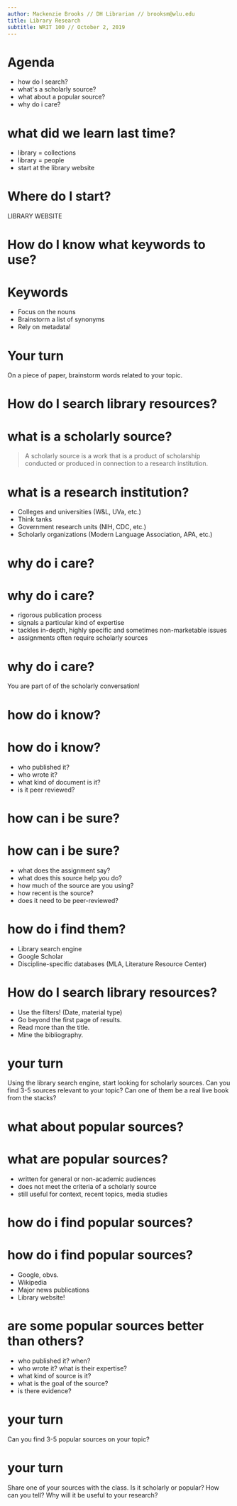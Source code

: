 ```yaml
---
author: Mackenzie Brooks // DH Librarian // brooksm@wlu.edu
title: Library Research
subtitle: WRIT 100 // October 2, 2019
---
```


# Agenda
* how do I search?
* what's a scholarly source?
* what about a popular source?
* why do i care?

# what did we learn last time? 
* library = collections
* library = people
* start at the library website

# Where do I start? 
LIBRARY WEBSITE 

# How do I know what keywords to use? 

# Keywords
* Focus on the nouns
* Brainstorm a list of synonyms
* Rely on metadata!

# Your turn
On a piece of paper, brainstorm words related to your topic. 

# How do I search library resources?

# what is a scholarly source?
> A scholarly source is a work that is a product of scholarship conducted or produced in connection to a research institution.

# what is a research institution? 
* Colleges and universities (W&L, UVa, etc.)
* Think tanks
* Government research units (NIH, CDC, etc.)
* Scholarly organizations (Modern Language Association, APA, etc.)

# why do i care? 

# why do i care?
* rigorous publication process
* signals a particular kind of expertise
* tackles in-depth, highly specific and sometimes non-marketable issues
* assignments often require scholarly sources

# why do i care?
You are part of of the scholarly conversation! 

# how do i know?

# how do i know?
* who published it?
* who wrote it? 
* what kind of document is it?
* is it peer reviewed? 

# how can i be sure?

# how can i be sure?
* what does the assignment say?
* what does this source help you do?
* how much of the source are you using?
* how recent is the source?
* does it need to be peer-reviewed? 

# how do i find them?
* Library search engine
* Google Scholar
* Discipline-specific databases (MLA, Literature Resource Center)

# How do I search library resources?
* Use the filters! (Date, material type)
* Go beyond the first page of results. 
* Read more than the title. 
* Mine the bibliography.

# your turn
Using the library search engine, start looking for scholarly sources. Can you find 3-5 sources relevant to your topic? Can one of them be a real live book from the stacks?

# what about popular sources?

# what are popular sources? 
* written for general or non-academic audiences 
* does not meet the criteria of a scholarly source
* still useful for context, recent topics, media studies

# how do i find popular sources?

# how do i find popular sources?
* Google, obvs.
* Wikipedia
* Major news publications
* Library website! 

# are some popular sources better than others?
* who published it? when?
* who wrote it? what is their expertise?
* what kind of source is it? 
* what is the goal of the source?
* is there evidence? 

# your turn
Can you find 3-5 popular sources on your topic? 

# your turn
Share one of your sources with the class. Is it scholarly or popular? How can you tell? Why will it be useful to your research? 

